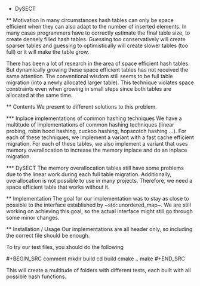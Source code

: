* DySECT

** Motivation
In many circumstances hash tables can only be space efficient when
they can also adapt to the number of inserted elements.  In many cases
programmers have to correctly estimate the final table size, to create
densely filled hash tables.  Guessing too conservatively will create
sparser tables and guessing to optimistically will create slower
tables (too full) or it will make the table grow.

There has been a lot of research in the area of space efficient hash
tables.  But dynamically growing these space efficient tables has not
received the same attention.  The conventional wisdom still seems to
be full table migration (into a newly allocated larger table).  This
technique violates space constraints even when growing in small steps
since both tables are allocated at the same time.

** Contents
We present to different solutions to this problem.

*** Inplace implementations of common hashing techniques
We have a multitude of implementations of common hashing techniques
(linear probing, robin hood hashing, cuckoo hashing, hopscotch hashing
...).  For each of these techniques, we implement a variant with a fast
cache efficient migration.  For each of these tables, we also implement
a variant that uses memory overallocation to increase the memory
inplace and do an inplace migration.

*** DySECT
The memory overallocation tables still have some problems due to the
linear work during each full table migration.  Additionally,
overallocation is not possible to use in many projects.  Therefore, we
need a space efficient table that works without it.

** Implementation
The goal for our implementation was to stay as close to possible to
the interface established by ~std::unordered_map~.  We are still
working on achieving this goal, so the actual interface might still go
through some minor changes.

** Installation / Usage
Our implementations are all header only, so including the correct file
should be enough.

To try our test files, you should do the following

#+BEGIN_SRC comment
mkdir build
cd build
cmake ..
make
#+END_SRC

This will create a multitude of folders with different tests, each
built with all possible hash functions.
